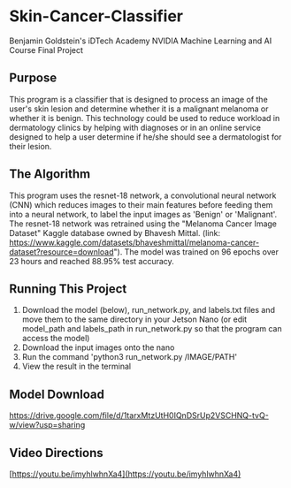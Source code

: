 # Skin-Cancer-Classifier
Benjamin Goldstein's iDTech Academy NVIDIA Machine Learning and AI Course Final Project

## Purpose
This program is a classifier that is designed to process an image of the user's skin lesion and determine whether it is a malignant melanoma or whether it is benign. This technology could be used to reduce workload in dermatology clinics by helping with diagnoses or in an online service designed to help a user determine if he/she should see a dermatologist for their lesion. 
## The Algorithm 
This program uses the resnet-18 network, a convolutional neural network (CNN) which reduces images to their main features before feeding them into a neural network, to label the input images as 'Benign' or 'Malignant'. The resnet-18 network was retrained using the "Melanoma Cancer Image Dataset" Kaggle database owned by Bhavesh Mittal. (link: https://www.kaggle.com/datasets/bhaveshmittal/melanoma-cancer-dataset?resource=download"). The model was trained on 96 epochs over 23 hours and reached 88.95% test accuracy. 
## Running This Project
1. Download the model (below), run_network.py, and labels.txt files and move them to the same directory in your Jetson Nano (or edit model_path and labels_path in run_network.py so that the program can access the model)
2. Download the input images onto the nano
3. Run the command 'python3 run_network.py /IMAGE/PATH'
4. View the result in the terminal
## Model Download 
https://drive.google.com/file/d/1tarxMtzUtH0IQnDSrUp2VSCHNQ-tvQ-w/view?usp=sharing 
## Video Directions
[https://youtu.be/imyhlwhnXa4](https://youtu.be/imyhlwhnXa4)
